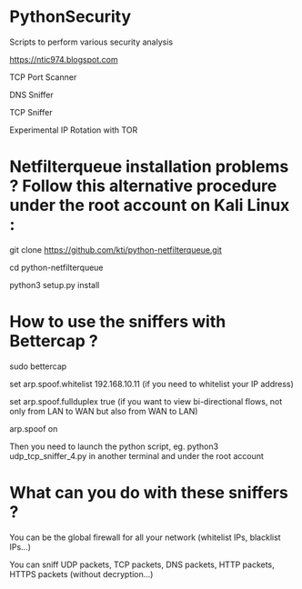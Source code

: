 # PythonSecurity
Scripts to perform various security analysis

https://ntic974.blogspot.com

TCP Port Scanner

DNS Sniffer

TCP Sniffer

Experimental IP Rotation with TOR


# Netfilterqueue installation problems ? Follow this alternative procedure under the root account on Kali Linux :

git clone https://github.com/kti/python-netfilterqueue.git

cd python-netfilterqueue

python3 setup.py install


# How to use the sniffers with Bettercap ?

sudo bettercap

set arp.spoof.whitelist 192.168.10.11 (if you need to whitelist your IP address)

set arp.spoof.fullduplex true (if you want to view bi-directional flows, not only from LAN to WAN but also from WAN to LAN)

arp.spoof on

Then you need to launch the python script, eg. python3 udp_tcp_sniffer_4.py in another terminal and under the root account


# What can you do with these sniffers ?

You can be the global firewall for all your network (whitelist IPs, blacklist IPs...)

You can sniff UDP packets, TCP packets, DNS packets, HTTP packets, HTTPS packets (without decryption...)



